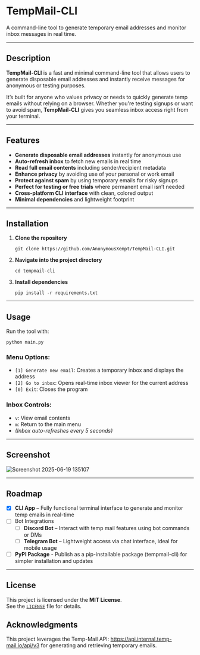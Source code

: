 # TempMail-CLI

A command-line tool to generate temporary email addresses and monitor inbox messages in real time.

---

## Description

**TempMail-CLI** is a fast and minimal command-line tool that allows users to generate disposable email addresses and instantly receive messages for anonymous or testing purposes.

It’s built for anyone who values privacy or needs to quickly generate temp emails without relying on a browser. Whether you're testing signups or want to avoid spam, **TempMail-CLI** gives you seamless inbox access right from your terminal.

---

## Features

- **Generate disposable email addresses** instantly for anonymous use  
- **Auto-refresh inbox** to fetch new emails in real time  
- **Read full email contents** including sender/recipient metadata  
- **Enhance privacy** by avoiding use of your personal or work email  
- **Protect against spam** by using temporary emails for risky signups  
- **Perfect for testing or free trials** where permanent email isn’t needed  
- **Cross-platform CLI interface** with clean, colored output  
- **Minimal dependencies**  and lightweight footprint

---

## Installation

1. **Clone the repository**
   ```
   git clone https://github.com/AnonymousXempt/TempMail-CLI.git
   ```

2. **Navigate into the project directory**
   ```
   cd tempmail-cli
   ```

3. **Install dependencies**
   ```
   pip install -r requirements.txt
   ```

---

## Usage

Run the tool with:

```
python main.py
```

### Menu Options:
- `[1] Generate new email`: Creates a temporary inbox and displays the address  
- `[2] Go to inbox`: Opens real-time inbox viewer for the current address  
- `[0] Exit`: Closes the program

### Inbox Controls:
- `v`: View email contents  
- `m`: Return to the main menu  
- *(Inbox auto-refreshes every 5 seconds)*

---

## Screenshot

![Screenshot 2025-06-19 135107](https://github.com/user-attachments/assets/a16d0a44-87c9-4a8c-a830-3819dfe4d865)

---

## Roadmap

- [x] **CLI App** – Fully functional terminal interface to generate and monitor temp emails in real-time
- [ ] Bot Integrations
   - [ ] **Discord Bot** – Interact with temp mail features using bot commands or DMs
   - [ ] **Telegram Bot** – Lightweight access via chat interface, ideal for mobile usage
- [ ] **PyPI Package** - Publish as a pip-installable package (tempmail-cli) for simpler installation and updates

---

## License

This project is licensed under the **MIT License**.  
See the [`LICENSE`](./LICENSE) file for details.

## Acknowledgments
This project leverages the Temp-Mail API: https://api.internal.temp-mail.io/api/v3 for generating and retrieving temporary emails.
